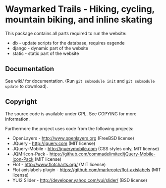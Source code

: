 Waymarked Trails - Hiking, cycling, mountain biking, and inline skating
=======================================================================

This package contains all parts required to run the website:

* db     - update scripts for the database, requires osgende
* django - dynamic part of the website
* static - static part of the website

Documentation
------------

See wiki/ for documentation. (Run `git submodule init` and `git submodule 
update` to download).

Copyright
---------

The source code is available under GPL. See COPYING for more information.

Furthermore the project uses code from the following projects:

 - OpenLayers - http://www.openlayers.org (FreeBSD license)
 - JQuery - http://jquery.com (MIT license)
 - JQuery-Mobile - http://jquerymobile.com (CSS styles only, MIT license)
 - JQM-Icon-Pack - https://github.com/commadelimited/jQuery-Mobile-Icon-Pack (MIT license)
 - Flot - http://www.flotcharts.org/ (MIT license)
 - Flot axislabels plugin - https://github.com/markrcote/flot-axislabels (MIT license)
 - YUI2 Slider - http://developer.yahoo.com/yui/slider/ (BSD license)

   
